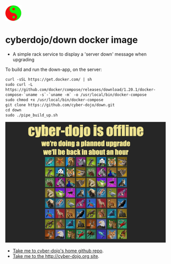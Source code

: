 
<img src="https://raw.githubusercontent.com/cyber-dojo/nginx/master/images/home_page_logo.png"
alt="cyber-dojo yin/yang logo" width="50px" height="50px"/>

# cyberdojo/down docker image

- A simple rack service to display a 'server down' message when upgrading

To build and run the down-app, on the server:

```
curl -sSL https://get.docker.com/ | sh
sudo curl -L https://github.com/docker/compose/releases/download/1.20.1/docker-compose-`uname -s`-`uname -m` -o /usr/local/bin/docker-compose
sudo chmod +x /usr/local/bin/docker-compose
git clone https://github.com/cyber-dojo/down.git
cd down
sudo ./pipe_build_up.sh
```

![screen shot](screen_shot.png?raw=true "screen-shot")

* [Take me to cyber-dojo's home github repo](https://github.com/cyber-dojo/cyber-dojo).
* [Take me to the http://cyber-dojo.org site](http://cyber-dojo.org).
